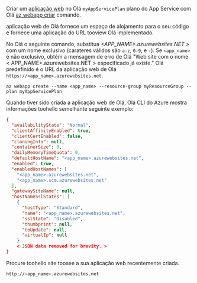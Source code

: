 Criar um [aplicação web](../articles/app-service-web/app-service-web-overview.md) no Olá `myAppServicePlan` plano do App Service com Olá [az webapp criar](/cli/azure/webapp#create) comando. 

aplicação web de Olá fornece um espaço de alojamento para o seu código e fornece uma aplicação do URL tooview Olá implementado.

No Olá o seguinte comando, substitua  *\<APP_NAME>.azurewebsites.NET >* com um nome exclusivo (carateres válidos são `a-z`, `0-9`, e `-`). Se `<app_name>` é não exclusivo, obtém a mensagem de erro de Olá "Web site com o nome < APP_NAME>.azurewebsites.NET > especificado já existe." Olá predefinido é o URL da aplicação web de Olá `https://<app_name>.azurewebsites.net`. 

```azurecli-interactive
az webapp create --name <app_name> --resource-group myResourceGroup --plan myAppServicePlan
```

Quando tiver sido criada a aplicação web de Olá, Olá CLI do Azure mostra informações toohello semelhante seguinte exemplo:

```json
{
  "availabilityState": "Normal",
  "clientAffinityEnabled": true,
  "clientCertEnabled": false,
  "cloningInfo": null,
  "containerSize": 0,
  "dailyMemoryTimeQuota": 0,
  "defaultHostName": "<app_name>.azurewebsites.net",
  "enabled": true,
  "enabledHostNames": [
    "<app_name>.azurewebsites.net",
    "<app_name>.scm.azurewebsites.net"
  ],
  "gatewaySiteName": null,
  "hostNameSslStates": [
    {
      "hostType": "Standard",
      "name": "<app_name>.azurewebsites.net",
      "sslState": "Disabled",
      "thumbprint": null,
      "toUpdate": null,
      "virtualIp": null
    }
    < JSON data removed for brevity. >
}
```

Procure toohello site toosee a sua aplicação web recentemente criada.

```bash
http://<app_name>.azurewebsites.net
```
